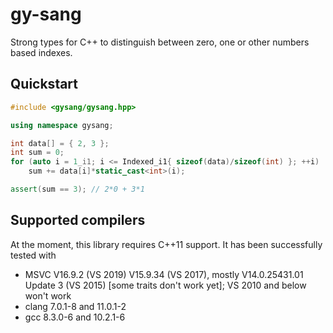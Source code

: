 # gy-sang

Strong types for C++ to distinguish between zero, one or other numbers based indexes.

## Quickstart

```c++
#include <gysang/gysang.hpp>

using namespace gysang;

int data[] = { 2, 3 };
int sum = 0;
for (auto i = 1_i1; i <= Indexed_i1{ sizeof(data)/sizeof(int) }; ++i)
	sum += data[i]*static_cast<int>(i);

assert(sum == 3); // 2*0 + 3*1
```

## Supported compilers

At the moment, this library requires C++11 support.
It has been successfully tested with
* MSVC V16.9.2 (VS 2019) V15.9.34 (VS 2017), mostly V14.0.25431.01 Update 3 (VS 2015) [some traits don't work yet]; VS 2010 and below won't work
* clang 7.0.1-8 and 11.0.1-2
* gcc 8.3.0-6 and 10.2.1-6
